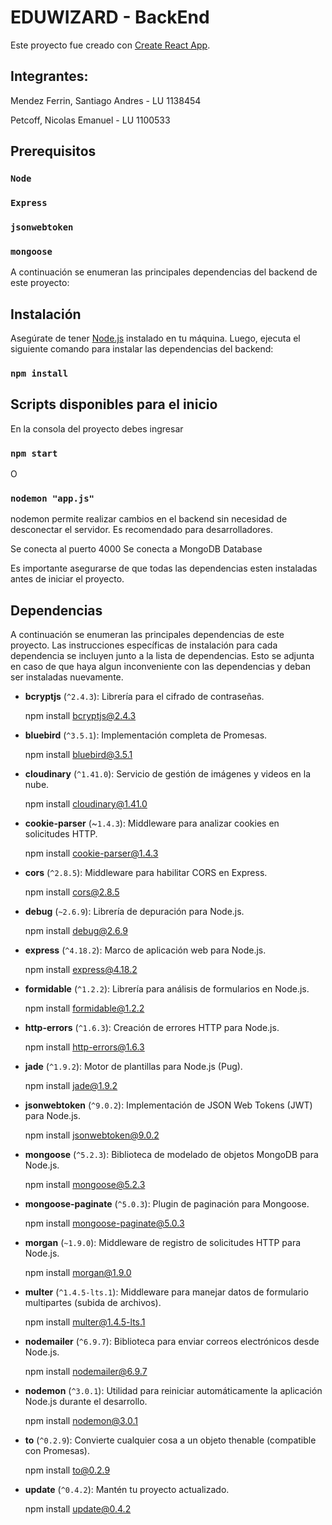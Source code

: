 
# EDUWIZARD - BackEnd

Este proyecto fue creado con [Create React App](https://github.com/facebook/create-react-app).


## Integrantes:

Mendez Ferrin, Santiago Andres - LU 1138454

Petcoff, Nicolas Emanuel - LU 1100533

## Prerequisitos
### `Node`
### `Express`
### `jsonwebtoken`
### `mongoose`


A continuación se enumeran las principales dependencias del backend de este proyecto:

## Instalación

Asegúrate de tener [Node.js](https://nodejs.org/) instalado en tu máquina. Luego, ejecuta el siguiente comando para instalar las dependencias del backend:

### `npm install`


## Scripts disponibles para el inicio

En la consola del proyecto debes ingresar

### `npm start`

O

### `nodemon "app.js"`

nodemon permite realizar cambios en el backend sin necesidad de desconectar el servidor. Es recomendado para desarrolladores.

Se conecta al puerto 4000
Se conecta a MongoDB Database

Es importante asegurarse de que todas las dependencias esten instaladas antes de iniciar el proyecto.


## Dependencias

A continuación se enumeran las principales dependencias de este proyecto. Las instrucciones específicas de instalación para cada dependencia se incluyen junto a la lista de dependencias. Esto se adjunta en caso de que haya algun inconveniente con las dependencias y deban ser instaladas nuevamente.

- **bcryptjs** (`^2.4.3`): Librería para el cifrado de contraseñas.

  npm install bcryptjs@2.4.3

- **bluebird** (`^3.5.1`): Implementación completa de Promesas.

  npm install bluebird@3.5.1

- **cloudinary** (`^1.41.0`): Servicio de gestión de imágenes y videos en la nube.

  npm install cloudinary@1.41.0

- **cookie-parser** (~`1.4.3`): Middleware para analizar cookies en solicitudes HTTP.

  npm install cookie-parser@1.4.3

- **cors** (`^2.8.5`): Middleware para habilitar CORS en Express.

  npm install cors@2.8.5

- **debug** (`~2.6.9`): Librería de depuración para Node.js.

  npm install debug@2.6.9

- **express** (`^4.18.2`): Marco de aplicación web para Node.js.

  npm install express@4.18.2

- **formidable** (`^1.2.2`): Librería para análisis de formularios en Node.js.

  npm install formidable@1.2.2

- **http-errors** (`^1.6.3`): Creación de errores HTTP para Node.js.

  npm install http-errors@1.6.3

- **jade** (`^1.9.2`): Motor de plantillas para Node.js (Pug).

  npm install jade@1.9.2

- **jsonwebtoken** (`^9.0.2`): Implementación de JSON Web Tokens (JWT) para Node.js.

  npm install jsonwebtoken@9.0.2

- **mongoose** (`^5.2.3`): Biblioteca de modelado de objetos MongoDB para Node.js.

  npm install mongoose@5.2.3

- **mongoose-paginate** (`^5.0.3`): Plugin de paginación para Mongoose.

  npm install mongoose-paginate@5.0.3

- **morgan** (`~1.9.0`): Middleware de registro de solicitudes HTTP para Node.js.

  npm install morgan@1.9.0

- **multer** (`^1.4.5-lts.1`): Middleware para manejar datos de formulario multipartes (subida de archivos).

  npm install multer@1.4.5-lts.1

- **nodemailer** (`^6.9.7`): Biblioteca para enviar correos electrónicos desde Node.js.

  npm install nodemailer@6.9.7

- **nodemon** (`^3.0.1`): Utilidad para reiniciar automáticamente la aplicación Node.js durante el desarrollo.

  npm install nodemon@3.0.1

- **to** (`^0.2.9`): Convierte cualquier cosa a un objeto thenable (compatible con Promesas).

  npm install to@0.2.9

- **update** (`^0.4.2`): Mantén tu proyecto actualizado.

  npm install update@0.4.2


